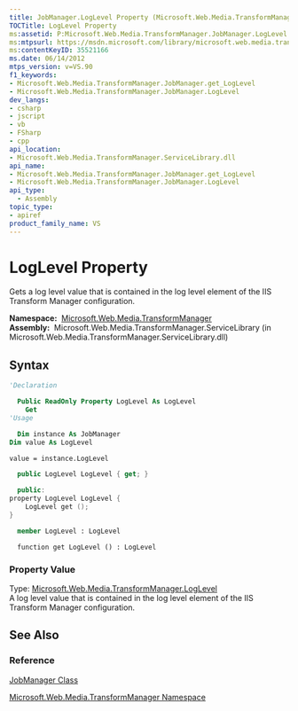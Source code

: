 ```yaml
---
title: JobManager.LogLevel Property (Microsoft.Web.Media.TransformManager)
TOCTitle: LogLevel Property
ms:assetid: P:Microsoft.Web.Media.TransformManager.JobManager.LogLevel
ms:mtpsurl: https://msdn.microsoft.com/library/microsoft.web.media.transformmanager.jobmanager.loglevel(v=VS.90)
ms:contentKeyID: 35521166
ms.date: 06/14/2012
mtps_version: v=VS.90
f1_keywords:
- Microsoft.Web.Media.TransformManager.JobManager.get_LogLevel
- Microsoft.Web.Media.TransformManager.JobManager.LogLevel
dev_langs:
- csharp
- jscript
- vb
- FSharp
- cpp
api_location:
- Microsoft.Web.Media.TransformManager.ServiceLibrary.dll
api_name:
- Microsoft.Web.Media.TransformManager.JobManager.get_LogLevel
- Microsoft.Web.Media.TransformManager.JobManager.LogLevel
api_type:
  - Assembly
topic_type:
- apiref
product_family_name: VS
---
```


# LogLevel Property

Gets a log level value that is contained in the log level element of the IIS Transform Manager configuration.

**Namespace:**  [Microsoft.Web.Media.TransformManager](microsoft-web-media-transformmanager-namespace.md)  
**Assembly:**  Microsoft.Web.Media.TransformManager.ServiceLibrary (in Microsoft.Web.Media.TransformManager.ServiceLibrary.dll)

## Syntax

```vb
'Declaration

  Public ReadOnly Property LogLevel As LogLevel
    Get
'Usage

  Dim instance As JobManager
Dim value As LogLevel

value = instance.LogLevel
```

```csharp
  public LogLevel LogLevel { get; }
```

```cpp
  public:
property LogLevel LogLevel {
    LogLevel get ();
}
```

``` fsharp
  member LogLevel : LogLevel
```

```jscript
  function get LogLevel () : LogLevel
```

### Property Value

Type: [Microsoft.Web.Media.TransformManager.LogLevel](loglevel-enumeration-microsoft-web-media-transformmanager.md)  
A log level value that is contained in the log level element of the IIS Transform Manager configuration.  

## See Also

### Reference

[JobManager Class](jobmanager-class-microsoft-web-media-transformmanager.md)

[Microsoft.Web.Media.TransformManager Namespace](microsoft-web-media-transformmanager-namespace.md)

